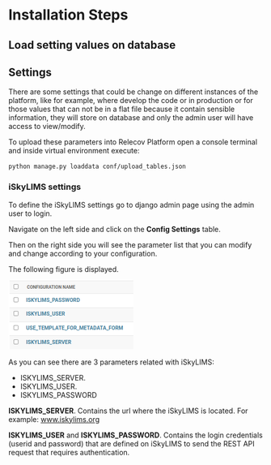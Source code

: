 # Installation Steps

## Load setting values on database

## Settings
There are some settings that could be change on different instances of the platform,
like for example, where develop the code or in production or for those values
that can not be in a flat file because it contain sensible information, they will
store on database and only the admin user will have access to view/modify.

To upload these parameters into Relecov Platform open a console terminal and inside
virtual environment execute:

```
python manage.py loaddata conf/upload_tables.json
```



### iSkyLIMS settings
To define the iSkyLIMS settings go to django admin page using the admin user to login.

Navigate on the left side and click on the **Config Settings** table.

Then on the right side you will see the parameter list that you can modify and
change according to your configuration.

The following figure is displayed.

![relecov-platform iSkyLIMS settings](img/admin_iSkyLIMS_settings.png)

As you can see there are 3 parameters related with iSkyLIMS:
- ISKYLIMS_SERVER.
- ISKYLIMS_USER.
- ISKYLIMS_PASSWORD

**ISKYLIMS_SERVER**. Contains the url where the iSkyLIMS is located. For example: www.iskylims.org

**ISKYLIMS_USER** and **ISKYLIMS_PASSWORD**. Contains the login credentials (userid and
password) that are defined on iSkyLIMS to send the REST API request that
requires authentication.
